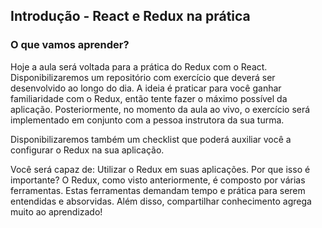 ## Introdução - React e Redux na prática
### O que vamos aprender?
Hoje a aula será voltada para a prática do Redux com o React. Disponibilizaremos um repositório com exercício que deverá ser desenvolvido ao longo do dia. A ideia é praticar para você ganhar familiaridade com o Redux, então tente fazer o máximo possível da aplicação. Posteriormente, no momento da aula ao vivo, o exercício será implementado em conjunto com a pessoa instrutora da sua turma.

Disponibilizaremos também um checklist que poderá auxiliar você a configurar o Redux na sua aplicação.

Você será capaz de:
Utilizar o Redux em suas aplicações.
Por que isso é importante?
O Redux, como visto anteriormente, é composto por várias ferramentas. Estas ferramentas demandam tempo e prática para serem entendidas e absorvidas. Além disso, compartilhar conhecimento agrega muito ao aprendizado!